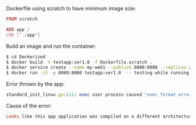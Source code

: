 Dockerfile using scratch to have minimum image size:

```ruby
FROM scratch

ADD app /
CMD ["./app"]
````

Build an image and run the container:

```sh
$ cd Dockerized
$ docker build -t testapp:ver1.0 -f Dockerfile.scratch .
$ docker service create --name my-web1 --publish 8080:8080 --replicas 2 testapp:ver1.0
$ docker run -it -p 8080:8080 testapp:ver1.0  -- testing while running as a single container
```

Error thrown by the app:

``` ruby
standard_init_linux.go:211: exec user process caused "exec format error" 

```

Cause of the error:

```ruby
Looks like this app application was compiled on a different architecture, and because of that it is not working on Mac or Ubuntu type machines.

```
